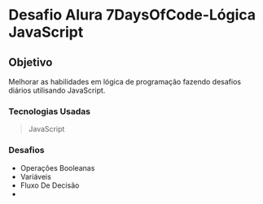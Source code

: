 # Desafio Alura 7DaysOfCode-Lógica JavaScript
<h2>Objetivo</h2>
Melhorar as habilidades em lógica de programação fazendo desafios diários utilisando JavaScript.

### Tecnologias Usadas
> JavaScript

### Desafios
* Operações Booleanas
* Variáveis
* Fluxo De Decisão
* 

